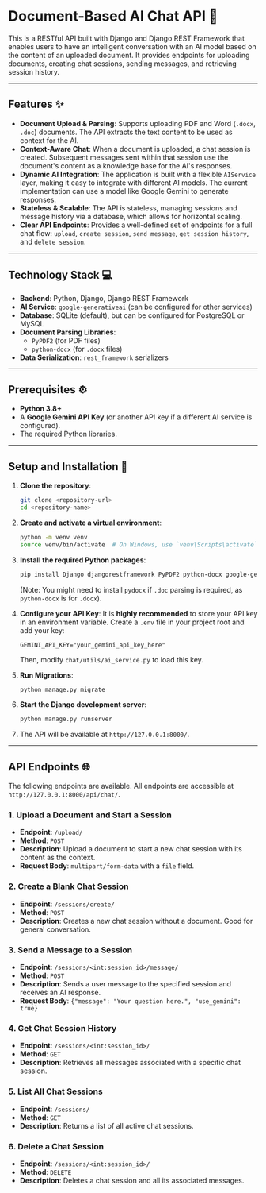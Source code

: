 
# Document-Based AI Chat API 💬

This is a RESTful API built with Django and Django REST Framework that enables users to have an intelligent conversation with an AI model based on the content of an uploaded document. It provides endpoints for uploading documents, creating chat sessions, sending messages, and retrieving session history.

-----

## Features ✨

  * **Document Upload & Parsing**: Supports uploading PDF and Word (`.docx`, `.doc`) documents. The API extracts the text content to be used as context for the AI.
  * **Context-Aware Chat**: When a document is uploaded, a chat session is created. Subsequent messages sent within that session use the document's content as a knowledge base for the AI's responses.
  * **Dynamic AI Integration**: The application is built with a flexible `AIService` layer, making it easy to integrate with different AI models. The current implementation can use a model like Google Gemini to generate responses.
  * **Stateless & Scalable**: The API is stateless, managing sessions and message history via a database, which allows for horizontal scaling.
  * **Clear API Endpoints**: Provides a well-defined set of endpoints for a full chat flow: `upload`, `create session`, `send message`, `get session history`, and `delete session`.

-----

## Technology Stack 💻

  * **Backend**: Python, Django, Django REST Framework
  * **AI Service**: `google-generativeai` (can be configured for other services)
  * **Database**: SQLite (default), but can be configured for PostgreSQL or MySQL
  * **Document Parsing Libraries**:
      * `PyPDF2` (for PDF files)
      * `python-docx` (for `.docx` files)
  * **Data Serialization**: `rest_framework` serializers

-----

## Prerequisites ⚙️

  * **Python 3.8+**
  * A **Google Gemini API Key** (or another API key if a different AI service is configured).
  * The required Python libraries.

-----

## Setup and Installation 🚀

1.  **Clone the repository**:

    ```bash
    git clone <repository-url>
    cd <repository-name>
    ```

2.  **Create and activate a virtual environment**:

    ```bash
    python -m venv venv
    source venv/bin/activate  # On Windows, use `venv\Scripts\activate`
    ```

3.  **Install the required Python packages**:

    ```bash
    pip install Django djangorestframework PyPDF2 python-docx google-generativeai
    ```

    (Note: You might need to install `pydocx` if `.doc` parsing is required, as `python-docx` is for `.docx`).

4.  **Configure your API Key**:
    It is **highly recommended** to store your API key in an environment variable. Create a `.env` file in your project root and add your key:

    ```
    GEMINI_API_KEY="your_gemini_api_key_here"
    ```

    Then, modify `chat/utils/ai_service.py` to load this key.

5.  **Run Migrations**:

    ```bash
    python manage.py migrate
    ```

6.  **Start the Django development server**:

    ```bash
    python manage.py runserver
    ```

7.  The API will be available at `http://127.0.0.1:8000/`.

-----

## API Endpoints 🌐

The following endpoints are available. All endpoints are accessible at `http://127.0.0.1:8000/api/chat/`.

### 1\. Upload a Document and Start a Session

  * **Endpoint**: `/upload/`
  * **Method**: `POST`
  * **Description**: Upload a document to start a new chat session with its content as the context.
  * **Request Body**: `multipart/form-data` with a `file` field.

### 2\. Create a Blank Chat Session

  * **Endpoint**: `/sessions/create/`
  * **Method**: `POST`
  * **Description**: Creates a new chat session without a document. Good for general conversation.

### 3\. Send a Message to a Session

  * **Endpoint**: `/sessions/<int:session_id>/message/`
  * **Method**: `POST`
  * **Description**: Sends a user message to the specified session and receives an AI response.
  * **Request Body**: `{"message": "Your question here.", "use_gemini": true}`

### 4\. Get Chat Session History

  * **Endpoint**: `/sessions/<int:session_id>/`
  * **Method**: `GET`
  * **Description**: Retrieves all messages associated with a specific chat session.

### 5\. List All Chat Sessions

  * **Endpoint**: `/sessions/`
  * **Method**: `GET`
  * **Description**: Returns a list of all active chat sessions.

### 6\. Delete a Chat Session

  * **Endpoint**: `/sessions/<int:session_id>/`
  * **Method**: `DELETE`
  * **Description**: Deletes a chat session and all its associated messages.